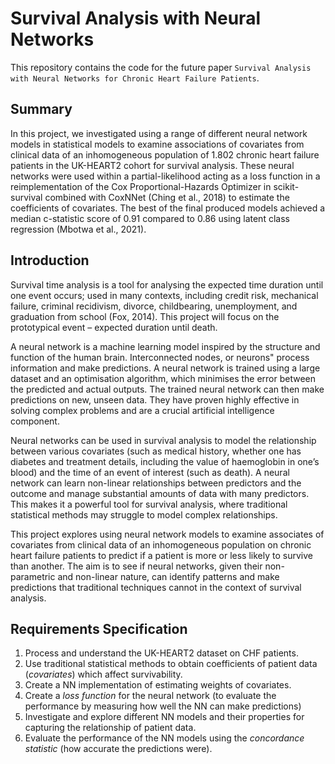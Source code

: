 # Survival Analysis with Neural Networks

This repository contains the code for the future paper `Survival Analysis with Neural Networks for Chronic Heart Failure Patients`.

## Summary

In this project, we investigated using a range of different neural network models in statistical models to examine associations of covariates from clinical data of an inhomogeneous population of 1.802 chronic heart failure patients in the UK-HEART2 cohort for survival analysis. These neural networks were used within a partial-likelihood acting as a loss function in a reimplementation of the Cox Proportional-Hazards Optimizer in scikit-survival combined with CoxNNet (Ching et al., 2018) to estimate the coefficients of covariates. The best of the final produced models achieved a median c-statistic score of 0.91 compared to 0.86 using latent class regression (Mbotwa et al., 2021).

## Introduction

Survival time analysis is a tool for analysing the expected time duration until one event occurs; used in many contexts, including credit risk, mechanical failure, criminal recidivism, divorce, childbearing, unemployment, and graduation from school (Fox, 2014). This project will focus on the prototypical event – expected duration until death.

A neural network is a machine learning model inspired by the structure and function of the human brain. Interconnected nodes, or neurons" process information and make predictions. A neural network is trained using a large dataset and an optimisation algorithm, which minimises the error between the predicted and actual outputs. The trained neural network can then make predictions on new, unseen data. They have proven highly effective in solving complex problems and are a crucial artificial intelligence component.

Neural networks can be used in survival analysis to model the relationship between various covariates (such as medical history, whether one has diabetes and treatment details, including the value of haemoglobin in one’s blood) and the time of an event of interest (such as death). A neural network can learn non-linear relationships between predictors and the outcome and manage substantial amounts of data with many predictors. This makes it a powerful tool for survival analysis, where traditional statistical methods may struggle to model complex relationships.

This project explores using neural network models to examine associates of covariates from clinical data of an inhomogeneous population on chronic heart failure patients to predict if a patient is more or less likely to survive than another. The aim is to see if neural networks, given their non-parametric and non-linear nature, can identify patterns and make predictions that traditional techniques cannot in the context of survival analysis.

## Requirements Specification

1. Process and understand the UK-HEART2 dataset on CHF patients.
2. Use traditional statistical methods to obtain coefficients of patient data (_covariates_)  which affect survivability.
3. Create a NN implementation of estimating weights of covariates.
4. Create a _loss function_ for the neural network (to evaluate the performance by measuring how well the NN can make predictions)
5. Investigate and explore different NN models and their properties for capturing the relationship of patient data.
6. Evaluate the performance of the NN models using the _concordance statistic_ (how accurate the predictions were).
